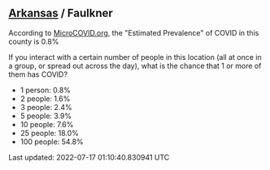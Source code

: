 
## [Arkansas](/united-states/arkansas) / Faulkner

According to [MicroCOVID.org](http://microcovid.org),
the "Estimated Prevalence" of COVID in this county is 0.8%

If you interact with a certain number of people in this location
(all at once in a group, or spread out across the day), what is the chance that
1 or more of them has COVID?

- 1 person: 0.8%
- 2 people: 1.6%
- 3 people: 2.4%
- 5 people: 3.9%
- 10 people: 7.6%
- 25 people: 18.0%
- 100 people: 54.8%

Last updated: 2022-07-17 01:10:40.830941 UTC
